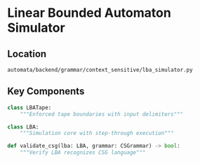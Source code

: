 # Linear Bounded Automaton Simulator

## Location
`automata/backend/grammar/context_sensitive/lba_simulator.py`

## Key Components
```python
class LBATape:
    """Enforced tape boundaries with input delimiters"""

class LBA:
    """Simulation core with step-through execution"""

def validate_csg(lba: LBA, grammar: CSGrammar) -> bool:
    """Verify LBA recognizes CSG language"""